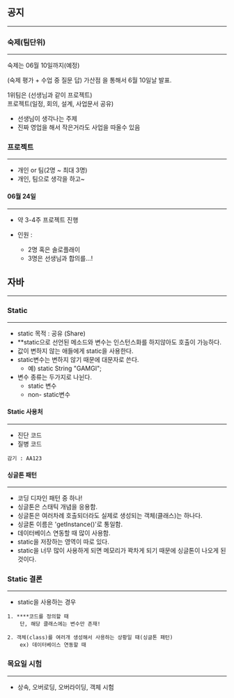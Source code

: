 ## 공지

---

### 숙제(팀단위)

---

숙제는 06월 10일까지(예정)

(숙제 평가 + 수업 중 질문 답) 가산점 을 통해서 6월 10일날 발표.

1위팀은 (선생님과 같이 프로젝트)  
프로젝트(일정, 회의, 설계, 사업문서 공유)

- 선생님이 생각나는 주제
- 진짜 영업을 해서 작은거라도 사업을 따올수 있음

### 프로젝트

---

- 개인 or 팀(2명 ~ 최대 3명)
- 개인, 팀으로 생각을 하고~

#### 06월 24일

---

- 약 3-4주 프로젝트 진행

- 인원 :

  - 2명 혹은 솔로플래이
  - 3명은 선생님과 합의를...!

## 자바

---

### Static

---

- static 목적 : 공유 (Share)
- \*\*static으로 선언된 메소드와 변수는 인스턴스화를 하지않아도 호출이 가능하다.
- 값이 변하지 않는 애들에게 static을 사용한다.
- static변수는 변하지 않기 때문에 대문자로 쓴다.
  - 예) static String "GAMGI";
- 변수 종류는 두가지로 나뉜다.
  - static 변수
  - non- static변수

#### Static 사용처

---

- 진단 코드
- 질병 코드

```
감기 : AA123
```

#### 싱글톤 패턴

---

- 코딩 디자인 패턴 중 하나!
- 싱글톤은 스태틱 개념을 응용함.
- 싱글톤은 여러차례 호출되더라도 실제로 생성되는 객체(클래스)는 하나다.
- 싱글톤 이름은 'getInstance()'로 통일함.
- 데이터베이스 연동할 때 많이 사용함.
- static을 저장하는 영역이 따로 있다.
- static을 너무 많이 사용하게 되면 메모리가 꽉차게 되기 때문에 싱글톤이 나오게 된것이다.

### Static 결론

---

- static을 사용하는 경우

```
1. ****코드를 정의할 때
    단, 해당 클래스에는 변수만 존재!

2. 객체(class)를 여러개 생성해서 사용하는 상황일 때(싱글톤 패턴)
    ex) 데이터베이스 연동할 때
```

### 목요일 시험

---

- 상속, 오버로딩, 오버라이딩, 객체 시험
